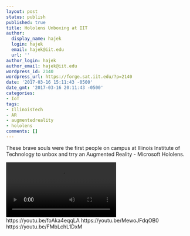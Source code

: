 ```yaml
---
layout: post
status: publish
published: true
title: Hololens Unboxing at IIT
author:
  display_name: hajek
  login: hajek
  email: hajek@iit.edu
  url: ''
author_login: hajek
author_email: hajek@iit.edu
wordpress_id: 2140
wordpress_url: https://forge.sat.iit.edu/?p=2140
date: '2017-03-16 15:11:43 -0500'
date_gmt: '2017-03-16 20:11:43 -0500'
categories:
- IoT
tags:
- IllinoisTech
- AR
- augmentedreality
- hololens
comments: []
---
```

<p>These brave souls were the first people on campus at Illinois Institute of Technology to unbox and trry an Augmented Reality - Microsoft Hololens.</p>
<video controls>
<source type="video/youtube" src="https://youtu.be/foAka4eqqLA" />
Your browser does not support the video tag.
</video>
https://youtu.be/foAka4eqqLA
https://youtu.be/MewoJFdqOB0
https://youtu.be/FMbLchL1DxM
